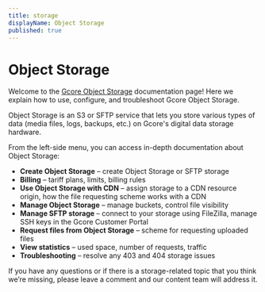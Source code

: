 ```yaml
---
title: storage
displayName: Object Storage
published: true
---
```

# Object Storage

Welcome to the <a href="https://gcore.com/storage" target="_blank">Gcore Object Storage</a> documentation page! Here we explain how to use, configure, and troubleshoot Gcore Object Storage.

Object Storage is an S3 or SFTP service that lets you store various types of data (media files, logs, backups, etc.) on Gcore's digital data storage hardware.

From the left-side menu, you can access in-depth documentation about Object Storage:

- **Create Object Storage** – create Object Storage or SFTP storage
- **Billing** – tariff plans, limits, billing rules
- **Use Object Storage with CDN** – assign storage to a CDN resource origin, how the file requesting scheme works with a CDN
- **Manage Object Storage** – manage buckets, control file visibility
- **Manage SFTP storage** – connect to your storage using FileZilla, manage SSH keys in the Gcore Customer Portal
- **Request files from Object Storage** – scheme for requesting uploaded files
- **View statistics** – used space, number of requests, traffic
- **Troubleshooting** – resolve any 403 and 404 storage issues

If you have any questions or if there is a storage-related topic that you think we’re missing, please leave a comment and our content team will address it.

